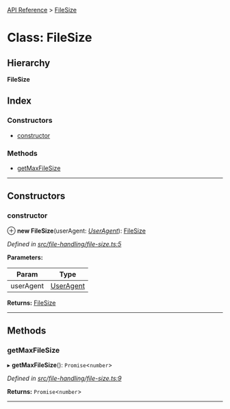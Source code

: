 [API Reference](../README.md) > [FileSize](../classes/filesize.md)

# Class: FileSize

## Hierarchy

**FileSize**

## Index

### Constructors

* [constructor](filesize.md#constructor)

### Methods

* [getMaxFileSize](filesize.md#getmaxfilesize)

---

## Constructors

<a id="constructor"></a>

###  constructor

⊕ **new FileSize**(userAgent: *[UserAgent](useragent.md)*): [FileSize](filesize.md)

*Defined in [src/file-handling/file-size.ts:5](https://github.com/repux/repux-lib/blob/7e923cd/src/file-handling/file-size.ts#L5)*

**Parameters:**

| Param | Type |
| ------ | ------ |
| userAgent | [UserAgent](useragent.md) |

**Returns:** [FileSize](filesize.md)

___

## Methods

<a id="getmaxfilesize"></a>

###  getMaxFileSize

▸ **getMaxFileSize**(): `Promise`<`number`>

*Defined in [src/file-handling/file-size.ts:9](https://github.com/repux/repux-lib/blob/7e923cd/src/file-handling/file-size.ts#L9)*

**Returns:** `Promise`<`number`>

___

